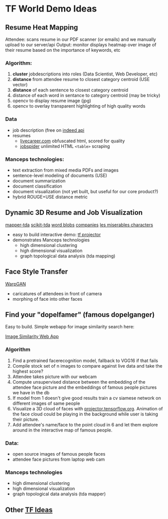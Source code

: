 # TF World Demo Ideas

## Resume Heat Mapping

Attendee: scans resume in our PDF scanner (or emails) and we manually upload to our server/api
Output: monitor displays heatmap over image of their resume based on the importance of keywords, etc

### Algorithm:

1. **cluster** jobdescriptions into roles (Data Scientist, Web Developer, etc)
2. **distance** from attendee resume to closest category centroid (USE vector)
3. **distance** of each sentence to closest category centroid
4. distance of each word in sentance to category centroid (may be tricky)
5. opencv to display resume image (jpg)
6. opencv to overlay transparent highlighting of high quality words

### Data

- job description (free on [indeed api](https://medium.com/@msalmon00/web-scraping-job-postings-from-indeed-96bd588dcb4b)
- resumes
    - [livecareer.com](https://www.livecareer.com/resume-search/search?jt=data%20science) obfuscated html, scored for quality
    - [jobspider](http://www.jobspider.com/job/resume-search-results.asp/county_San+Diego/miles_10/words_data+scientist/searchtype_1) unlimited HTML `<table>` scraping

### Manceps technologies:

- text extraction from mixed media PDFs and images
- sentence-level modeling of documents (USE)
- document summarization
- document classification
- document visualization (not yet built, but useful for our core product?)
- hybrid ROUGE+USE distance metric


## Dynamic 3D Resume and Job Visualization

[mapper-tda](https://github.com/ksanjeevan/mapper-tda)
[scikit-tda](https://github.com/scikit-tda/kepler-mapper/tree/master/examples)
[word blobs](https://bl.ocks.org/mbostock/1846692)
[companies](http://bl.ocks.org/mbostock/2706022)
[les miserables characters](https://observablehq.com/@d3/force-directed-graph)

- easy to build interactive demo: [tf projector](http://projector.tensorflow.org/)
- demonstrates Manceps technologies
    - high dimensional clustering
    - high dimensional visualization
    - graph topological data analysis (tda mapping)

## Face Style Transfer

[WarpGAN](https://github.com/seasonSH/WarpGAN)

- caricatures of attendees in front of camera
- morphing of face into other faces

## Find your "dopelfamer" (famous dopelganger)

Easy to build. Simple webapp for image similarity search here:

[Image Similarity Web App](https://github.com/DeepCanopy/image-similarity)

### Algorithm

1. Find a pretrained facerecognition model, fallback to VGG16 if that fails
2. Compile stock set of n images to compare against live data and take the highest score?
3. Attendee takes picture with our webcam
4. Compute unsupervised distance between the embedding of the attendee face picture and the embeddings of famous people pictures we have in the db
5. If model from 1 doesn't give good results train a cv siamese network on different images of same people
6. Visualize a 3D cloud of faces with [projector.tensorflow.org](projector.tensorflow.org). Animation of the face cloud could be playing in the background while user is taking their picture.
7. Add attendee's name/face to the point cloud in 6 and let them explore around in the interactive map of famous people.

### Data:

- open source images of famous people faces
- attendee face pictures from laptop web cam

### Manceps technologies

- high dimensional clustering
- high dimensional visualization
- graph topological data analysis (tda mapper)


## Other [TF Ideas](https://experiments.withgoogle.com/collection/ai)
